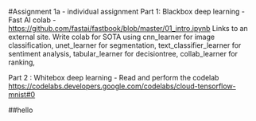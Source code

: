 #Assignment 1a - individual assignment
Part 1: Blackbox deep learning - Fast AI colab - https://github.com/fastai/fastbook/blob/master/01_intro.ipynb Links to an external site.
Write colab for SOTA using cnn_learner for image classification, unet_learner for segmentation, text_classifier_learner for sentiment analysis, tabular_learner for decisiontree, collab_learner for ranking, 

Part 2 : Whitebox deep learning - Read and perform the codelab https://codelabs.developers.google.com/codelabs/cloud-tensorflow-mnist#0

##hello
